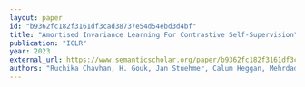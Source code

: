 ```yaml
---
layout: paper
id: "b9362fc182f3161df3cad38737e54d54ebd3d4bf"
title: "Amortised Invariance Learning For Contrastive Self-Supervision"
publication: "ICLR"
year: 2023
external_url: https://www.semanticscholar.org/paper/b9362fc182f3161df3cad38737e54d54ebd3d4bf
authors: "Ruchika Chavhan, H. Gouk, Jan Stuehmer, Calum Heggan, Mehrdad Yaghoobi, Timothy M. Hospedales"
---
```

